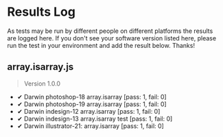 # Results Log

As tests may be run by different people on different platforms the results are logged here. If you don't see your software version listed here, please run the test in your environment and add the result below. Thanks!

## array.isarray.js

> Version 1.0.0

- ✔ Darwin photoshop-18 array.isarray [pass: 1, fail: 0]
- ✔ Darwin photoshop-19 array.isarray [pass: 1, fail: 0]
- ✔ Darwin indesign-12 array.isarray [pass: 1, fail: 0]
- ✔ Darwin indesign-13 array.isarray test [pass: 1, fail: 0]
- ✔ Darwin illustrator-21: array.isarray [pass: 1, fail: 0]
